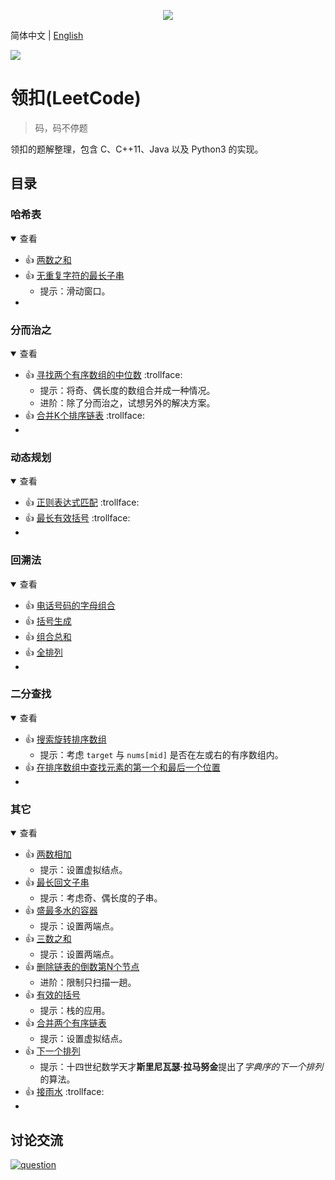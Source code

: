 <p align="center"><img src="https://leetcode.com/static/images/LeetCode_Sharing.png"></p>

简体中文 | [English](README_EN.md)

![](https://img.shields.io/badge/license-MIT-000000.svg?style=flat)

领扣(LeetCode)
=============
> 码，码不停题

领扣的题解整理，包含 C、C++11、Java 以及 Python3 的实现。

## 目录
### 哈希表
<details open>
<summary>查看</summary>

* :+1: [两数之和](Python3/0001._Two_Sum.py)
* :+1: [无重复字符的最长子串](Python3/0003._Longest_Substring_Without_Repeating_Characters.py)
    - 提示：滑动窗口。
* []()

</details>

### 分而治之
<details open>
<summary>查看</summary>

* :+1: [寻找两个有序数组的中位数](Python3/0004._Median_of_Two_Sorted_Arrays.py) :trollface:
    - 提示：将奇、偶长度的数组合并成一种情况。
    - 进阶：除了分而治之，试想另外的解决方案。
* :+1: [合并K个排序链表](Python3/0023._Merge_k_Sorted_Lists.py) :trollface:
* []()

</details>

### 动态规划
<details open>
<summary>查看</summary>

* :+1: [正则表达式匹配](Python3/0010._Regular_Expression_Matching.py) :trollface:
* :+1: [最长有效括号](Python3/0032._Longest_Valid_Parentheses.py) :trollface:
* []()

</details>

### 回溯法
<details open>
<summary>查看</summary>

* :+1: [电话号码的字母组合](Python3/0017._Letter_Combinations_of_a_Phone_Number.py)
* :+1: [括号生成](Python3/0022._Generate_Parentheses.py)
* :+1: [组合总和](Python3/0039._Combination_Sum.py)
* :+1: [全排列](Python3/0046._Permutations.py)
* []()

</details>

### 二分查找
<details open>
<summary>查看</summary>

* :+1: [搜索旋转排序数组](Python3/0033._Search_in_Rotated_Sorted_Array.py)
    - 提示：考虑 `target` 与 `nums[mid]` 是否在左或右的有序数组内。
* :+1: [在排序数组中查找元素的第一个和最后一个位置](Python3/0034._Find_First_and_Last_Position_of_Element_in_Sorted_Array.py)
* []()

</details>

### 其它
<details open>
<summary>查看</summary>

* :+1: [两数相加](Python3/0002._Add_Two_Numbers.py)
    - 提示：设置虚拟结点。
* :+1: [最长回文子串](Python3/0005._Longest_Palindromic_Substring.py)
    - 提示：考虑奇、偶长度的子串。
* :+1: [盛最多水的容器](Python3/0011._Container_With_Most_Water.py)
    - 提示：设置两端点。
* :+1: [三数之和](Python3/0015._3Sum.py)
    - 提示：设置两端点。
* :+1: [删除链表的倒数第N个节点](Python3/0019._Remove_Nth_Node_From_End_of_List.py)
    - 进阶：限制只扫描一趟。
* :+1: [有效的括号](Python3/0020._Valid_Parentheses.py)
    - 提示：栈的应用。
* :+1: [合并两个有序链表](Python3/0021._Merge_Two_Sorted_Lists.py)
    - 提示：设置虚拟结点。
* :+1: [下一个排列](Python3/0031._Next_Permutation.py)
    - 提示：十四世纪数学天才**斯里尼瓦瑟·拉马努金**提出了*字典序的下一个排列*的算法。
* :+1: [接雨水](Python3/0042._Trapping_Rain_Water.py) :trollface:
* []()

</details>

## 讨论交流
[![question](https://cloud.githubusercontent.com/assets/1147451/7267465/5c872b74-e8ee-11e4-9005-ba60df38b0fa.png)
](https://github.com/icgw/LeetCode/issues/new)
